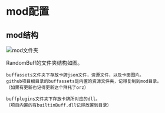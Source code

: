 <h1>mod配置</h1>

<h2>mod结构</h2>

![mod文件夹](https://rwmoddingch.github.io/ChModdingWiki/assets/RandomBuff/modfolder.png)

RandomBuff的文件夹结构如图。

```
buffassets文件夹下存放卡牌json文件，资源文件，以及卡面图片。
github项目根目录的buffassets是内置的资源文件夹，记得复制到mod目录。
（如果有更新也记得更新这个拜托了orz）
```

```
buffplugins文件夹下存放卡牌所对应的dll。
（项目内置的有builtinBuff.dll记得放置到目录）
```
